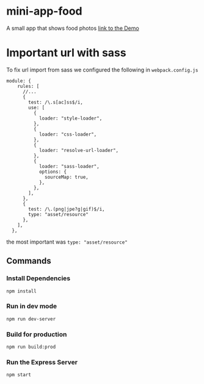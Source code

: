 # mini-app-food

A small app that shows food photos
[link to the Demo](https://food-images-random.herokuapp.com/)

# Important url with sass

To fix url import from sass we configured the following in `webpack.config.js`

```
module: {
    rules: [
      //...
      {
        test: /\.s[ac]ss$/i,
        use: [
          {
            loader: "style-loader",
          },
          {
            loader: "css-loader",
          },
          {
            loader: "resolve-url-loader",
          },
          {
            loader: "sass-loader",
            options: {
              sourceMap: true,
            },
          },
        ],
      },
      {
        test: /\.(png|jpe?g|gif)$/i,
        type: "asset/resource"
      },
    ],
  },
```

the most important was `type: "asset/resource"`

## Commands

### Install Dependencies

```
npm install
```

### Run in dev mode

```
npm run dev-server
```

### Build for production

```
npm run build:prod
```

### Run the Express Server

```
npm start
```
